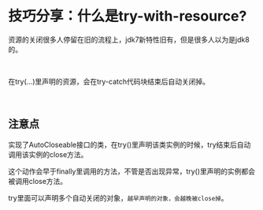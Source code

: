 # 技巧分享：什么是try-with-resource?

资源的关闭很多人停留在旧的流程上，jdk7新特性旧有，但是很多人以为是jdk8的。

<br>

在try(...)里声明的资源，会在try-catch代码块结束后自动关闭掉。

<br>

## 注意点

实现了AutoCloseable接口的类，在try()里声明该类实例的时候，try结束后自动调用该实例的close方法。

这个动作会早于finally里调用的方法，不管是否出现异常，try()里声明的实例都会被调用close方法。

try里面可以声明多个自动关闭的对象，`越早声明的对象，会越晚被close掉`。